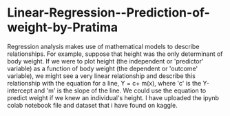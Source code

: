# Linear-Regression--Prediction-of-weight-by-Pratima
Regression analysis makes use of mathematical models to describe relationships. For example, suppose that height was the only determinant of body weight. If we were to plot height (the independent or 'predictor' variable) as a function of body weight (the dependent or 'outcome' variable), we might see a very linear relationship and describe this relationship with the equation for a line, Y = c+ m(x), where 'c' is the Y-intercept and 'm' is the slope of the line. We could use the equation to predict weight if we knew an individual's height.
I have uploaded the ipynb colab notebook file and dataset that i have found on kaggle.

